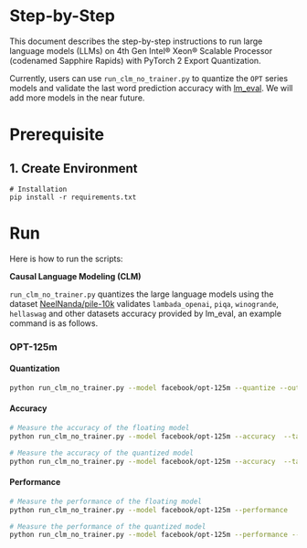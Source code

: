 Step-by-Step
============
This document describes the step-by-step instructions to run large language models (LLMs) on 4th Gen Intel® Xeon® Scalable Processor (codenamed Sapphire Rapids) with PyTorch 2 Export Quantization.

Currently, users can use `run_clm_no_trainer.py` to quantize the `OPT` series models and validate the last word prediction accuracy with [lm_eval](https://github.com/EleutherAI/lm-evaluation-harness.git). We will add more models in the near future.

# Prerequisite
## 1. Create Environment
```
# Installation
pip install -r requirements.txt
```

# Run

Here is how to run the scripts:

**Causal Language Modeling (CLM)**

`run_clm_no_trainer.py` quantizes the large language models using the dataset [NeelNanda/pile-10k](https://huggingface.co/datasets/NeelNanda/pile-10k) validates `lambada_openai`, `piqa`, `winogrande`, `hellaswag` and other datasets accuracy provided by lm_eval, an example command is as follows.
### OPT-125m

#### Quantization

```bash
python run_clm_no_trainer.py --model facebook/opt-125m --quantize --output_dir qmodel_save_path
```

#### Accuracy
```bash
# Measure the accuracy of the floating model
python run_clm_no_trainer.py --model facebook/opt-125m --accuracy  --tasks lambada_openai

# Measure the accuracy of the quantized model
python run_clm_no_trainer.py --model facebook/opt-125m --accuracy  --tasks lambada_openai --optimized --output_dir qmodel_save_path 
```

#### Performance
```bash
# Measure the performance of the floating model
python run_clm_no_trainer.py --model facebook/opt-125m --performance

# Measure the performance of the quantized model
python run_clm_no_trainer.py --model facebook/opt-125m --performance --optimized --output_dir qmodel_save_path 
```
